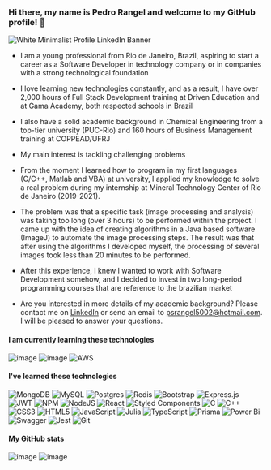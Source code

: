 ### Hi there, my name is Pedro Rangel and welcome to my GitHub profile! 👋

![White Minimalist Profile LinkedIn Banner](https://github.com/PedroSchulzRangel/PedroSchulzRangel/assets/90806965/86bdeb66-fa26-4050-868e-2a98c833b3fa)

- I am a young professional from Rio de Janeiro, Brazil, aspiring to start a career as a Software Developer in technology company or in companies with a strong technological foundation
  
- I love learning new technologies constantly, and as a result, I have over 2,000 hours of Full Stack Development training at Driven Education and at Gama Academy, both respected schools in Brazil
     
- I also have a solid academic background in Chemical Engineering from a top-tier university (PUC-Rio) and 160 hours of Business Management training at COPPEAD/UFRJ
  
-  My main interest is tackling challenging problems
  
-  From the moment I learned how to program in my first languages (C/C++, Matlab and VBA) at university, I applied my knowledge to solve a real problem during my internship at Mineral Technology Center of Rio de Janeiro (2019-2021).
  
- The problem was that a specific task (image processing and analysis) was taking too long (over 3 hours) to be performed within the project. I came up with the idea of creating algorithms in a Java based software (ImageJ) to automate the image processing steps. The result was that after using the algorithms I developed myself, the processing of several images took less than 20 minutes to be performed.
  
- After this experience, I knew I wanted to work with Software Development somehow, and I decided to invest in two long-period programming courses that are reference to the brazilian market
       
-  Are you interested in more details of my academic background? Please contact me on [LinkedIn](https://www.linkedin.com/in/pedro-schulz-rangel/) or send an email to psrangel5002@hotmail.com. I will be pleased to answer your questions.

#### I am currently learning these technologies

![image](https://img.shields.io/badge/Docker-2CA5E0?style=for-the-badge&logo=docker&logoColor=black)
![image](https://img.shields.io/badge/nestjs-E0234E?style=for-the-badge&logo=nestjs&logoColor=black)
![AWS](https://img.shields.io/badge/AWS-%23FF9900.svg?style=for-the-badge&logo=amazon-aws&logoColor=black)

#### I've learned these technologies

![MongoDB](https://img.shields.io/badge/MongoDB-%234ea94b.svg?style=for-the-badge&logo=mongodb&logoColor=black)
![MySQL](https://img.shields.io/badge/mysql-%2300f.svg?style=for-the-badge&logo=mysql&logoColor=black)
![Postgres](https://img.shields.io/badge/postgres-%23316192.svg?style=for-the-badge&logo=postgresql&logoColor=black)
![Redis](https://img.shields.io/badge/redis-%23DD0031.svg?style=for-the-badge&logo=redis&logoColor=black)
![Bootstrap](https://img.shields.io/badge/bootstrap-%238511FA.svg?style=for-the-badge&logo=bootstrap&logoColor=black)
![Express.js](https://img.shields.io/badge/express.js-%23404d59.svg?style=for-the-badge&logo=express&logoColor=%2361DAFB)
![JWT](https://img.shields.io/badge/JWT-black?style=for-the-badge&logo=JSON%20web%20tokens)
![NPM](https://img.shields.io/badge/NPM-%23CB3837.svg?style=for-the-badge&logo=npm&logoColor=black)
![NodeJS](https://img.shields.io/badge/node.js-6DA55F?style=for-the-badge&logo=node.js&logoColor=black)
![React](https://img.shields.io/badge/react-%2320232a.svg?style=for-the-badge&logo=react&logoColor=%2361DAFB)
![Styled Components](https://img.shields.io/badge/styled--components-DB7093?style=for-the-badge&logo=styled-components&logoColor=black)
![C](https://img.shields.io/badge/c-%2300599C.svg?style=for-the-badge&logo=c&logoColor=black)
![C++](https://img.shields.io/badge/c++-%2300599C.svg?style=for-the-badge&logo=c%2B%2B&logoColor=black)
![CSS3](https://img.shields.io/badge/css3-%231572B6.svg?style=for-the-badge&logo=css3&logoColor=black)
![HTML5](https://img.shields.io/badge/html5-%23E34F26.svg?style=for-the-badge&logo=html5&logoColor=black)
![JavaScript](https://img.shields.io/badge/javascript-%23323330.svg?style=for-the-badge&logo=javascript&logoColor=%23F7DF1E)
![Julia](https://img.shields.io/badge/-Julia-9558B2?style=for-the-badge&logo=julia&logoColor=black)
![TypeScript](https://img.shields.io/badge/typescript-%23007ACC.svg?style=for-the-badge&logo=typescript&logoColor=black)
![Prisma](https://img.shields.io/badge/Prisma-3982CE?style=for-the-badge&logo=Prisma&logoColor=black)
![Power Bi](https://img.shields.io/badge/power_bi-F2C811?style=for-the-badge&logo=powerbi&logoColor=black)
![Swagger](https://img.shields.io/badge/-Swagger-%23Clojure?style=for-the-badge&logo=swagger&logoColor=white)
![Jest](https://img.shields.io/badge/-jest-%23C21325?style=for-the-badge&logo=jest&logoColor=white)
![Git](https://img.shields.io/badge/git-%23F05033.svg?style=for-the-badge&logo=git&logoColor=white)

#### My GitHub stats

![image](https://github-readme-stats-git-masterrstaa-rickstaa.vercel.app/api?username=PedroSchulzRangel&theme=dark)
![image](https://github-readme-stats.vercel.app/api/top-langs/?username=PedroSchulzRangel&theme=dark)
